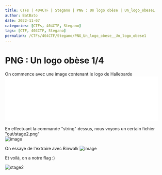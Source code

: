 ```yaml
---
title: CTFs | 404CTF | Stegano | PNG : Un logo obèse | Un_logo_obese1
author: BatBato
date: 2022-11-07
categories: [CTFs, 404CTF, Stegano]
tags: [CTF, 404CTF, Stegano]
permalink: /CTFs/404CTF/Stegano/PNG_Un_logo_obese__Un_logo_obese1
---
```


# PNG : Un logo obèse 1/4

On commence avec une image contenant le logo de Hallebarde 
 ![image](https://github.com/Nouman404/404CTF_2022/blob/main/Stegano/steg.png)
 

En effectuant la commande "string" dessus, nous voyons un certain fichier "out/stage2.png"  
 ![image](https://user-images.githubusercontent.com/73934639/174495612-10816276-1bc8-4795-884f-f25163f9a170.png)


 
On essaye de l'extraire avec Binwalk 
 ![image](https://user-images.githubusercontent.com/73934639/174495715-862272a2-042c-4109-8bfa-cb9f47fd78cc.png)


 
Et voilà, on a notre flag :)  

![stage2](https://user-images.githubusercontent.com/73934639/174495794-95dbfa77-4d2f-4bb7-a53d-4a1ea81f1eb4.png)
